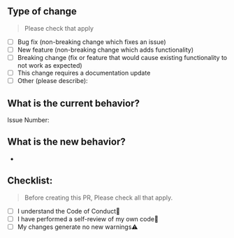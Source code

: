 ## Type of change
> Please check that apply  

- [ ] Bug fix (non-breaking change which fixes an issue)  
- [ ] New feature (non-breaking change which adds functionality)  
- [ ] Breaking change (fix or feature that would cause existing functionality to not work as expected)  
- [ ] This change requires a documentation update  
- [ ] Other (please describe):  
## What is the current behavior?
Issue Number:  
## What is the new behavior?
-  
## Checklist:
> Before creating this PR, Please check all that apply.  
- [ ] I understand the Code of Conduct📖
- [ ] I have performed a self-review of my own code🤔  
- [ ] My changes generate no new warnings⚠️